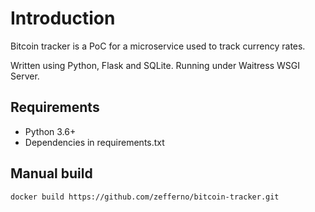 # Introduction
Bitcoin tracker is a PoC for a microservice used to track currency rates.

Written using Python, Flask and SQLite. Running under Waitress WSGI Server.

## Requirements
- Python 3.6+
- Dependencies in requirements.txt

## Manual build
`docker build https://github.com/zefferno/bitcoin-tracker.git`
